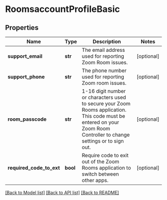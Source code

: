 # RoomsaccountProfileBasic

## Properties
Name | Type | Description | Notes
------------ | ------------- | ------------- | -------------
**support_email** | **str** | The email address used for reporting Zoom Room issues. | [optional] 
**support_phone** | **str** | The phone number used for reporting Zoom room issues. | [optional] 
**room_passcode** | **str** | 1-16 digit number or characters used to secure your Zoom Rooms application. This code must be entered on your Zoom Room Controller to change settings or to sign out. | [optional] 
**required_code_to_ext** | **bool** | Require code to exit out of the Zoom Rooms application to switch between other apps.  | [optional] 

[[Back to Model list]](../README.md#documentation-for-models) [[Back to API list]](../README.md#documentation-for-api-endpoints) [[Back to README]](../README.md)

